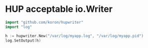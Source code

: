 # HUP acceptable io.Writer

```go
import "github.com/koron/hupwriter"
import "log"

h := hupwriter.New("/var/log/myapp.log", "/var/log/myapp.pid")
log.SetOutput(h)
```
